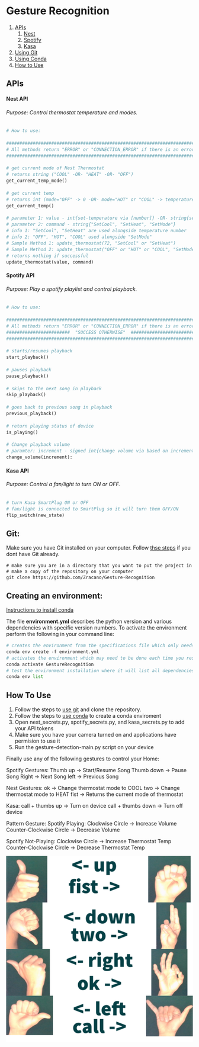 # Gesture Recognition
1. [APIs](#apis)
    1. [Nest](#nest-api)
    2. [Spotify](#spotify-api)
    3. [Kasa](#kasa-api)
2. [Using Git](#git)
3. [Using Conda](#creating-an-environment)
4. [How to Use](#how-to-use)

## APIs

#### Nest API
###### Purpose: Control thermostat temperature and modes.

```python
# How to use:

#########################################################################
# All methods return "ERROR" or "CONNECTION_ERROR" if there is an error #
#########################################################################

# get current mode of Nest Thermostat 
# returns string ("COOL" -OR- "HEAT" -OR- "OFF")
get_current_temp_mode()

# get current temp 
# returns int (mode="OFF" -> 0 -OR- mode="HOT" or "COOL" -> temperature)
get_current_temp()

# parameter 1: value - int{set-temperature via [number]} -OR- string{set-mode via ["OFF", "HOT", "COOL"]}
# parameter 2: command - string{"SetCool", "SetHeat", "SetMode"}
# info 1: "SetCool", "SetHeat" are used alongside temperature number
# info 2: "OFF", "HOT", "COOL" used alongside "SetMode"
# Sample Method 1: update_thermostat(72, "SetCool" or "SetHeat")
# Sample Method 2: update_thermostat("OFF" or "HOT" or "COOL", "SetMode")
# returns nothing if successful
update_thermostat(value, command)
```

#### Spotify API
###### Purpose: Play a spotify playlist and control playback. 

```python
# How to use:

#########################################################################
# All methods return "ERROR" or "CONNECTION_ERROR" if there is an error #
########################  "SUCCESS OTHERWISE"  ##########################
#########################################################################

# starts/resumes playback
start_playback()

# pauses playback
pause_playback()

# skips to the next song in playback
skip_playback()

# goes back to previous song in playback
previous_playback()

# return playing status of device
is_playing()

# Change playback volume 
# paramter: increment - signed int{change volume via based on increment value}
change_volume(increment):
```

#### Kasa API
###### Purpose: Control a fan/light to turn ON or OFF.

```python
# turn Kasa SmartPlug ON or OFF
# fan/light is connected to SmartPlug so it will turn them OFF/ON
flip_switch(new_state)
```

## Git:
Make sure you have Git installed on your computer. Follow [thse steps](https://github.com/git-guides/install-git) if you dont have Git already.
```shell
# make sure you are in a directory that you want to put the project in
# make a copy of the repository on your computer
git clone https://github.com/Zracano/Gesture-Recognition
```


## Creating an environment:
[Instructions to install conda](https://conda.io/projects/conda/en/latest/user-guide/install/index.html)

The file **environment.yml** describes the python version and various dependencies with specific version numbers. 
To activate the environment perform the following in your command line:
```python
# creates the environment from the specifications file which only needs to be done once. 
conda env create -f environment.yml
# activates the environment which may need to be done each time you restart the terminal.
conda activate GestureRecognition
# test the environment installation where it will list all dependencies for that environment
conda env list
```


## How To Use
1. Follow the steps to [use git](#git) and clone the repository.
2. Follow the steps to [use conda](#creating-an-environment) to create a conda enviroment
3. Open nest_secrets.py, spotify_secrets.py, and kasa_secrets.py to add your API tokens
4. Make sure you have your camera turned on and applications have permision to use it
5. Run the gesture-detection-main.py script on your device

Finally use any of the following gestures to control your Home:

Spotify Gestures:
Thumb up   -> Start/Resume Song
Thumb down -> Pause Song
Right      -> Next Song
left       -> Previous Song

Nest Gestures:
ok 	 -> Change thermostat mode to COOL
two  -> Change thermostat mode to HEAT
fist -> Returns the current mode of thermostat

Kasa:
call + thumbs up   -> Turn on device
call + thumbs down -> Turn off device

Pattern Gesture:
Spotify Playing:
Clockwise Circle         -> Increase Volume
Counter-Clockwise Circle -> Decrease Volume

Spotify Not-Playing:
Clockwise Circle         -> Increase Thermostat Temp
Counter-Clockwise Circle -> Decrease Thermostat Temp

![Alt text](Gestures.png)
